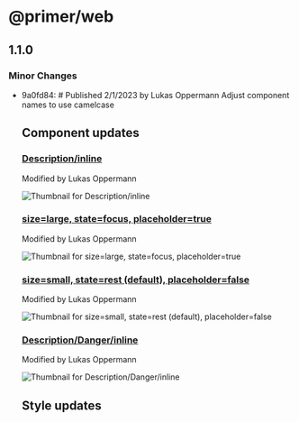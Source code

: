 # @primer/web

## 1.1.0

### Minor Changes

- 9a0fd84: # Published 2/1/2023
  by Lukas Oppermann
  Adjust component names to use camelcase

  ## Component updates

  ### [Description/inline](https://www.figma.com/file/GCvY3Qv8czRgZgvl1dG6lp?node-id=15039:46277)

  Modified by Lukas Oppermann

  ![Thumbnail for Description/inline](https://s3-alpha.figma.com/checkpoints/iLp/U9z/092Q18VW4CvhBOtO/component_thumbnail_2.png?X-Amz-Algorithm=AWS4-HMAC-SHA256&X-Amz-Credential=AKIAQ4GOSFWCTKZ56BFS%2F20230129%2Fus-west-2%2Fs3%2Faws4_request&X-Amz-Date=20230129T120000Z&X-Amz-Expires=604800&X-Amz-SignedHeaders=host&X-Amz-Signature=5b3ef334c502a79454b339427e44085ef0444b7ff0682a666fa52258fa3f1db4)

  ### [size=large, state=focus, placeholder=true](https://www.figma.com/file/GCvY3Qv8czRgZgvl1dG6lp?node-id=19789:78745)

  Modified by Lukas Oppermann

  ![Thumbnail for size=large, state=focus, placeholder=true](https://s3-alpha.figma.com/checkpoints/dzu/6Og/Sebw5MPgzM58X0OS/component_thumbnail_1.png?X-Amz-Algorithm=AWS4-HMAC-SHA256&X-Amz-Credential=AKIAQ4GOSFWCTKZ56BFS%2F20230129%2Fus-west-2%2Fs3%2Faws4_request&X-Amz-Date=20230129T120000Z&X-Amz-Expires=604800&X-Amz-SignedHeaders=host&X-Amz-Signature=3cfd98d68fe64f9f9d9b71324447de8fcca2380d869e2cba541505917757b3ac)

  ### [size=small, state=rest (default), placeholder=false](https://www.figma.com/file/GCvY3Qv8czRgZgvl1dG6lp?node-id=19293:74528)

  Modified by Lukas Oppermann

  ![Thumbnail for size=small, state=rest (default), placeholder=false](https://s3-alpha.figma.com/checkpoints/HOb/99z/vbQ0mSuZFzefV99C/component_thumbnail_0.png?X-Amz-Algorithm=AWS4-HMAC-SHA256&X-Amz-Credential=AKIAQ4GOSFWCTKZ56BFS%2F20230129%2Fus-west-2%2Fs3%2Faws4_request&X-Amz-Date=20230129T120000Z&X-Amz-Expires=604800&X-Amz-SignedHeaders=host&X-Amz-Signature=6f1903e696abeb5a4e24f56d723f89701370a98f87a043969ec63a27e879b9de)

  ### [Description/Danger/inline](https://www.figma.com/file/GCvY3Qv8czRgZgvl1dG6lp?node-id=15114:48248)

  Modified by Lukas Oppermann

  ![Thumbnail for Description/Danger/inline](https://s3-alpha.figma.com/checkpoints/0uq/AAA/ZYKK0Bj2JWT20ZCu/component_thumbnail_3.png?X-Amz-Algorithm=AWS4-HMAC-SHA256&X-Amz-Credential=AKIAQ4GOSFWCTKZ56BFS%2F20230129%2Fus-west-2%2Fs3%2Faws4_request&X-Amz-Date=20230129T120000Z&X-Amz-Expires=604800&X-Amz-SignedHeaders=host&X-Amz-Signature=7e48fde6bf499efdea33bff9c147beb7f3c55ddd7b265ac41a889fd7f92aa5f8)

  ## Style updates
